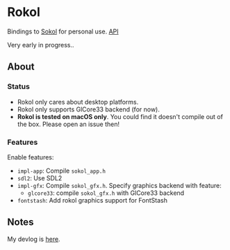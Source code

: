# Rokol

Bindings to [Sokol](https://github.com/floooh/sokol) for personal use. [API](https://docs.rs/rokol/latest/rokol/)

Very early in progress..

## About

### Status

* Rokol only cares about desktop platforms.
* Rokol only supports GlCore33 backend (for now).
* **Rokol is tested on macOS only**. You could find it doesn't compile out of the box. Please open an issue then!

### Features

Enable features:

* `impl-app`: Compile `sokol_app.h`
* `sdl2`: Use SDL2
* `impl-gfx`: Compile `sokol_gfx.h`. Specify graphics backend with feature:
    * `glcore33`: compile `sokol_gfx.h` with GlCore33 backend
* `fontstash`: Add rokol graphics support for FontStash

## Notes

My devlog is [here](https://github.com/toyboot4e/rokol/blob/master/devlog.adoc).

